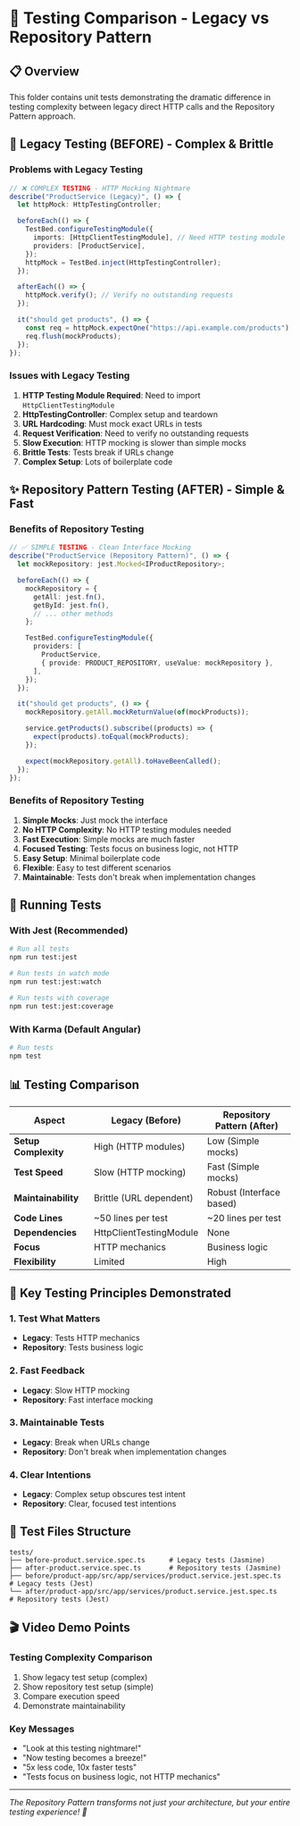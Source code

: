 # 🧪 Testing Comparison - Legacy vs Repository Pattern

## 📋 Overview

This folder contains unit tests demonstrating the dramatic difference in testing complexity between legacy direct HTTP calls and the Repository Pattern approach.

## 🚨 **Legacy Testing (BEFORE) - Complex & Brittle**

### **Problems with Legacy Testing**

```typescript
// ❌ COMPLEX TESTING - HTTP Mocking Nightmare
describe("ProductService (Legacy)", () => {
  let httpMock: HttpTestingController;

  beforeEach(() => {
    TestBed.configureTestingModule({
      imports: [HttpClientTestingModule], // Need HTTP testing module
      providers: [ProductService],
    });
    httpMock = TestBed.inject(HttpTestingController);
  });

  afterEach(() => {
    httpMock.verify(); // Verify no outstanding requests
  });

  it("should get products", () => {
    const req = httpMock.expectOne("https://api.example.com/products");
    req.flush(mockProducts);
  });
});
```

### **Issues with Legacy Testing**

1. **HTTP Testing Module Required**: Need to import `HttpClientTestingModule`
2. **HttpTestingController**: Complex setup and teardown
3. **URL Hardcoding**: Must mock exact URLs in tests
4. **Request Verification**: Need to verify no outstanding requests
5. **Slow Execution**: HTTP mocking is slower than simple mocks
6. **Brittle Tests**: Tests break if URLs change
7. **Complex Setup**: Lots of boilerplate code

## ✨ **Repository Pattern Testing (AFTER) - Simple & Fast**

### **Benefits of Repository Testing**

```typescript
// ✅ SIMPLE TESTING - Clean Interface Mocking
describe("ProductService (Repository Pattern)", () => {
  let mockRepository: jest.Mocked<IProductRepository>;

  beforeEach(() => {
    mockRepository = {
      getAll: jest.fn(),
      getById: jest.fn(),
      // ... other methods
    };

    TestBed.configureTestingModule({
      providers: [
        ProductService,
        { provide: PRODUCT_REPOSITORY, useValue: mockRepository },
      ],
    });
  });

  it("should get products", () => {
    mockRepository.getAll.mockReturnValue(of(mockProducts));

    service.getProducts().subscribe((products) => {
      expect(products).toEqual(mockProducts);
    });

    expect(mockRepository.getAll).toHaveBeenCalled();
  });
});
```

### **Benefits of Repository Testing**

1. **Simple Mocks**: Just mock the interface
2. **No HTTP Complexity**: No HTTP testing modules needed
3. **Fast Execution**: Simple mocks are much faster
4. **Focused Testing**: Tests focus on business logic, not HTTP
5. **Easy Setup**: Minimal boilerplate code
6. **Flexible**: Easy to test different scenarios
7. **Maintainable**: Tests don't break when implementation changes

## 🚀 **Running Tests**

### **With Jest (Recommended)**

```bash
# Run all tests
npm run test:jest

# Run tests in watch mode
npm run test:jest:watch

# Run tests with coverage
npm run test:jest:coverage
```

### **With Karma (Default Angular)**

```bash
# Run tests
npm test
```

## 📊 **Testing Comparison**

| Aspect               | Legacy (Before)         | Repository Pattern (After) |
| -------------------- | ----------------------- | -------------------------- |
| **Setup Complexity** | High (HTTP modules)     | Low (Simple mocks)         |
| **Test Speed**       | Slow (HTTP mocking)     | Fast (Simple mocks)        |
| **Maintainability**  | Brittle (URL dependent) | Robust (Interface based)   |
| **Code Lines**       | ~50 lines per test      | ~20 lines per test         |
| **Dependencies**     | HttpClientTestingModule | None                       |
| **Focus**            | HTTP mechanics          | Business logic             |
| **Flexibility**      | Limited                 | High                       |

## 🎯 **Key Testing Principles Demonstrated**

### **1. Test What Matters**

- **Legacy**: Tests HTTP mechanics
- **Repository**: Tests business logic

### **2. Fast Feedback**

- **Legacy**: Slow HTTP mocking
- **Repository**: Fast interface mocking

### **3. Maintainable Tests**

- **Legacy**: Break when URLs change
- **Repository**: Don't break when implementation changes

### **4. Clear Intentions**

- **Legacy**: Complex setup obscures test intent
- **Repository**: Clear, focused test intentions

## 🧪 **Test Files Structure**

```
tests/
├── before-product.service.spec.ts      # Legacy tests (Jasmine)
├── after-product.service.spec.ts       # Repository tests (Jasmine)
├── before/product-app/src/app/services/product.service.jest.spec.ts  # Legacy tests (Jest)
└── after/product-app/src/app/services/product.service.jest.spec.ts   # Repository tests (Jest)
```

## 🎬 **Video Demo Points**

### **Testing Complexity Comparison**

1. Show legacy test setup (complex)
2. Show repository test setup (simple)
3. Compare execution speed
4. Demonstrate maintainability

### **Key Messages**

- "Look at this testing nightmare!"
- "Now testing becomes a breeze!"
- "5x less code, 10x faster tests"
- "Tests focus on business logic, not HTTP mechanics"

---

_The Repository Pattern transforms not just your architecture, but your entire testing experience! 🚀_
